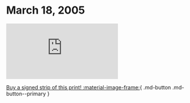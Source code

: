# March 18, 2005

![](https://www.achewood.com/comic.php?date=03182005)

[Buy a signed strip of this print! :material-image-frame:](https://achewood-holiday-pop-up.myshopify.com/products/strip#03182005){ .md-button .md-button--primary }
